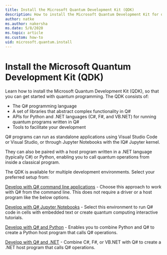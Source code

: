 ```yaml
---
title: Install the Microsoft Quantum Development Kit (QDK)
description: How to install the Microsoft Quantum Development Kit for different environments.
author: natke
ms.author: nakersha
ms.date: 5/8/2020
ms.topic: article
ms.custom: how-to
uid: microsoft.quantum.install
---
```


# Install the Microsoft Quantum Development Kit (QDK)

Learn how to install the Microsoft Quantum Development Kit (QDK), so that you can get started with quantum programming. The QDK consists of:

- The Q# programming language
- A set of libraries that abstract complex functionality in Q#
- APIs for Python and .NET languages (C#, F#, and VB.NET) for running quantum programs written in Q#
- Tools to facilitate your development

Q# programs can run as standalone applications using Visual Studio Code or Visual Studio, or through Jupyter Notebooks with the IQ# Jupyter kernel.

They can also be paired with a host program written in a .NET language (typically C#) or Python, enabling you to call quantum operations from inside a classical program.

The QDK is available for multiple development environments. Select your preferred setup from:

[Develop with Q# command line applications](xref:microsoft.quantum.install.standalone) - Choose this approach to work with Q# from the command line. This does not require a driver or a host program like the below options.

[Develop with Q# Jupyter Notebooks](xref:microsoft.quantum.install.jupyter) - Select this environment to run Q# code in cells with embedded text or create quantum computing interactive tutorials. 

[Develop with Q# and Python](xref:microsoft.quantum.install.python) - Enables you to combine Python and Q# to create a Python host program that calls Q# operations.

[Develop with Q# and .NET](xref:microsoft.quantum.install.cs) - Combine C#, F#, or VB.NET with Q# to create a .NET host program that calls Q# operations.
